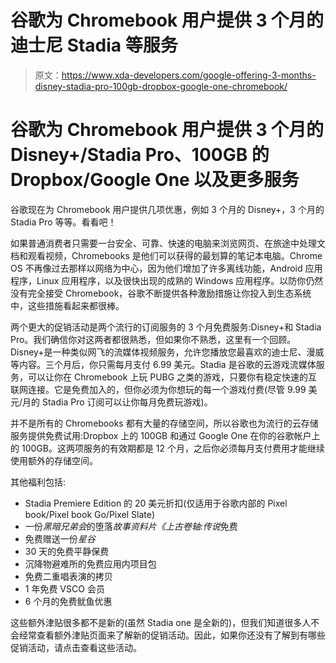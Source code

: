 # 谷歌为 Chromebook 用户提供 3 个月的迪士尼 Stadia 等服务

> 原文：<https://www.xda-developers.com/google-offering-3-months-disney-stadia-pro-100gb-dropbox-google-one-chromebook/>

# 谷歌为 Chromebook 用户提供 3 个月的 Disney+/Stadia Pro、100GB 的 Dropbox/Google One 以及更多服务

谷歌现在为 Chromebook 用户提供几项优惠，例如 3 个月的 Disney+，3 个月的 Stadia Pro 等等。看看吧！

如果普通消费者只需要一台安全、可靠、快速的电脑来浏览网页、在旅途中处理文档和观看视频，Chromebooks 是他们可以获得的最划算的笔记本电脑。Chrome OS 不再像过去那样以网络为中心，因为他们增加了许多离线功能，Android 应用程序，Linux 应用程序，以及很快出现的成熟的 Windows 应用程序。以防你仍然没有完全接受 Chromebook，谷歌不断提供各种激励措施让你投入到生态系统中，这些措施看起来都很棒。

两个更大的促销活动是两个流行的订阅服务的 3 个月免费服务:Disney+和 Stadia Pro。我们确信你对这两者都很熟悉，但如果你不熟悉，这里有一个回顾。Disney+是一种类似网飞的流媒体视频服务，允许您播放您最喜欢的迪士尼、漫威等内容。三个月后，你只需每月支付 6.99 美元。Stadia 是谷歌的云游戏流媒体服务，可以让你在 Chromebook 上玩 PUBG 之类的游戏，只要你有稳定快速的互联网连接。它是免费加入的，但你必须为你想玩的每一个游戏付费(尽管 9.99 美元/月的 Stadia Pro 订阅可以让你每月免费玩游戏)。

并不是所有的 Chromebooks 都有大量的存储空间，所以谷歌也为流行的云存储服务提供免费试用:Dropbox 上的 100GB 和通过 Google One 在你的谷歌帐户上的 100GB。这两项服务的有效期都是 12 个月，之后你必须每月支付费用才能继续使用额外的存储空间。

其他福利包括:

*   Stadia Premiere Edition 的 20 美元折扣(仅适用于谷歌内部的 Pixel book/Pixel book Go/Pixel Slate)
*   一份*黑暗兄弟会*的堕落*故事资料片《上古卷轴:传说*免费
*   免费赠送一份*星谷*
*   30 天的免费平静保费
*   沉降物避难所的免费应用内项目包
*   免费二重唱表演的拷贝
*   1 年免费 VSCO 会员
*   6 个月的免费鱿鱼优惠

这些额外津贴很多都不是新的(虽然 Stadia one 是全新的)，但我们知道很多人不会经常查看额外津贴页面来了解新的促销活动。因此，如果你还没有了解到有哪些促销活动，请点击查看这些活动。